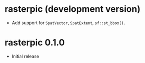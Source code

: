 # rasterpic (development version)

-   Add support for `SpatVector`, `SpatExtent`, `sf::st_bbox()`.

# rasterpic 0.1.0

-   Initial release
